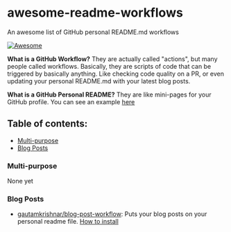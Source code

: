 # awesome-readme-workflows
An awesome list of GitHub personal README.md workflows

[![Awesome](https://awesome.re/badge-flat2.svg)](https://awesome.re)

**What is a GitHub Workflow?** They are actually called "actions", but many people called workflows. Basically, they are scripts of code that can be triggered by basically anything. Like checking code quality on a PR, or even updating your personal README.md with your latest blog posts.

**What is a GitHub Personal README?** They are like mini-pages for your GitHub profile. You can see an example [here](https://github.com/aboutDavid)

## Table of contents:
- [Multi-purpose](#multi-purpose)
- [Blog Posts](#blog-posts)

### Multi-purpose
None yet

### Blog Posts
- [gautamkrishnar/blog-post-workflow](https://github.com/gautamkrishnar/blog-post-workflow): Puts your blog posts on your personal readme file. [How to install](https://github.com/gautamkrishnar/blog-post-workflow#how-to-use)
